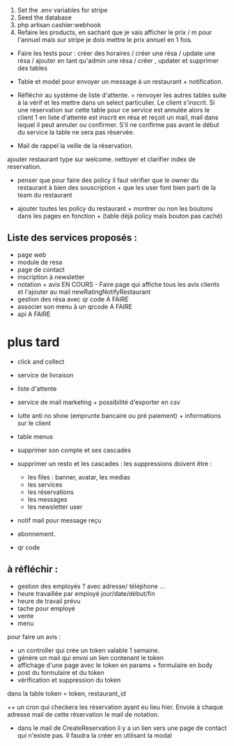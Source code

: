 1. Set the .env variables for stripe 
2. Seed the database
3. php artisan cashier:webhook
4. Refaire les products, en sachant que je vais afficher le prix / m pour l'annuel mais sur stripe je dois mettre le prix annuel en 1 fois. 



- Faire les tests pour : créer des horaires / créer une résa / update une résa / ajouter en tant qu'admin une résa / créer , updater et supprimer des tables


- Table et model pour envoyer un message à un restaurant + notification.


- Réfléchir au système de liste d'attente. = renvoyer les autres tables suite à la vérif et les mettre dans un select particulier.
Le client s'inscrit. Si une réservation sur cette table pour ce service est annulée alors le client 1 en liste d'attente est inscrit en résa et reçoit un mail, mail dans lequel il peut annuler ou confirmer. S'il ne confirme pas avant le début du service la table ne sera pas réservée.

- Mail de rappel la veille de la réservation.

ajouter restaurant type sur welcome.
nettoyer et clarifier index de reservation.


- penser que pour faire des policy il faut vérifier que le owner du restaurant à bien des souscription + que les user font bien parti de la team du restaurant


- ajouter toutes les policy du restaurant + montrer ou non les boutons dans les pages en fonction + (table déjà policy mais bouton pas caché)

## Liste des services proposés :
- page web
- module de resa
- page de contact
- inscription à newsletter
- notation + avis EN COURS - Faire page qui affiche tous les avis clients et l'ajouter au mail newRatingNotifyRestaurant
- gestion des résa avec qr code A FAIRE
- associer son menu à un qrcode A FAIRE
- api A FAIRE



# plus tard 
- click and collect
- service de livraison
- liste d'attente
- service de mail marketing  + possibilité d'exporter en csv

- lutte anti no show (emprunte bancaire ou pré paiement) + informations sur le client




- table menus
- supprimer son compte et ses cascades
- supprimer un resto et les cascades : les suppressions doivent être :
    - les files : banner, avatar, les medias
    - les services
    - les réservations
    - les messages
    - les newsletter user



- notif mail pour message reçu
- abonnement.
- qr code


## à réfléchir :
- gestion des employés ? avec adresse/ téléphone ...
- heure travaillée par employé
jour/date/début/fin
- heure de travail prévu 
- tache pour employé
- vente
- menu




pour faire un avis : 
- un controller qui crée un token valable 1 semaine.
- génère un mail qui envoi un lien contenant le token
- affichage d'une page avec le token en params + formulaire en body
- post du formulaire et du token
- vérification et suppression du token

dans la table token = token, restaurant_id

++ un cron qui checkera les réservation ayant eu lieu hier. Envoie à chaque adresse mail de cette réservation le mail de notation.


- dans le mail de CreateReservation il y a un lien vers une page de contact qui n'existe pas.
Il faudra la créer en utilisant la modal 
